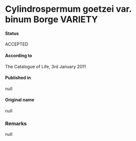 Cylindrospermum goetzei var. binum Borge VARIETY
=======

#### Status
ACCEPTED

#### According to
The Catalogue of Life, 3rd January 2011

#### Published in
null

#### Original name
null

### Remarks
null